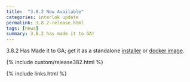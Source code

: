 ```yaml
---
title:  "3.8.2 Now Available"
categories: interlok update
permalink: 3.8.2-release.html
tags: [news]
summary: 3.8.2 has made it to GA!
---
```


3.8.2 Has Made it to GA; get it as a standalone [installer][] or [docker image][].

{% include custom/release382.html %}

[installer]: https://development.adaptris.net/installers/Interlok
[docker image]: https://hub.docker.com/r/adaptris/interlok/tags
{% include links.html %}

